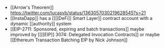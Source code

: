 - [[Arrow's Theorem]] https://twitter.com/lucasvb/status/1363057030219628545?s=21
- [[InstaDapp]] has a [[[[DeFi]] Smart Layer]] contract account with a dynamic [[authority]] system
- [[EIP-2711: Sponsored, expiring and batch transactions]] maybe improved by [[[[EIP]] 3074: Delegated Invocation Contracts]] or maybe [[Ethereum Transaction Batching EIP by Nick Johnson]]
